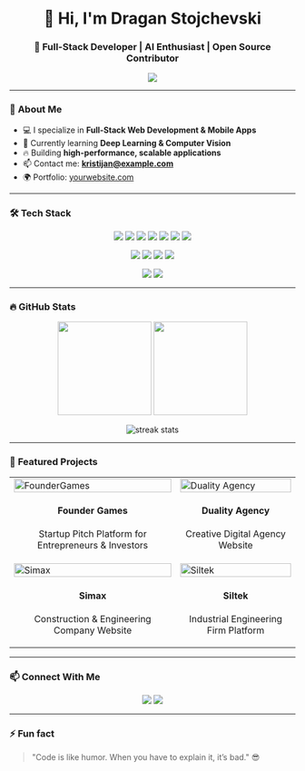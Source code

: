 <!-- Banner -->
<h1 align="center">👋 Hi, I'm Dragan Stojchevski</h1>
<h3 align="center">🚀 Full-Stack Developer | AI Enthusiast | Open Source Contributor</h3>

<!-- Typing Animation -->
<p align="center">
  <img src="https://readme-typing-svg.herokuapp.com?font=Fira+Code&pause=1000&color=27C497&center=true&vCenter=true&width=600&lines=Full-Stack+Developer;React+%7C+Node.js+%7C+Laravel;Passionate+about+AI+%26+Web+Apps;Always+Building+Cool+Stuff" />
</p>

---

### 🌟 **About Me**
- 💻 I specialize in **Full-Stack Web Development & Mobile Apps**
- 🌱 Currently learning **Deep Learning & Computer Vision**
- 🔥 Building **high-performance, scalable applications**
- 📫 Contact me: **kristijan@example.com**
- 🌍 Portfolio: [yourwebsite.com](https://yourwebsite.com)

---

### 🛠️ **Tech Stack**
<p align="center">
  <!-- Frontend -->
  <img src="https://img.shields.io/badge/HTML5-E34F26?style=for-the-badge&logo=html5&logoColor=white" />
  <img src="https://img.shields.io/badge/CSS3-1572B6?style=for-the-badge&logo=css3&logoColor=white" />
  <img src="https://img.shields.io/badge/JavaScript-F7DF1E?style=for-the-badge&logo=javascript&logoColor=black" />
  <img src="https://img.shields.io/badge/TypeScript-3178C6?style=for-the-badge&logo=typescript&logoColor=white" />
  <img src="https://img.shields.io/badge/React-61DAFB?style=for-the-badge&logo=react&logoColor=black" />
  <img src="https://img.shields.io/badge/React Native-61DAFB?style=for-the-badge&logo=react&logoColor=black" />
  <img src="https://img.shields.io/badge/TailwindCSS-38B2AC?style=for-the-badge&logo=tailwind-css&logoColor=white" />
</p>

<p align="center">
  <!-- Backend -->
  <img src="https://img.shields.io/badge/Node.js-339933?style=for-the-badge&logo=node.js&logoColor=white" />
  <img src="https://img.shields.io/badge/PHP-777BB4?style=for-the-badge&logo=php&logoColor=white" />
  <img src="https://img.shields.io/badge/Laravel-FF2D20?style=for-the-badge&logo=laravel&logoColor=white" />
  <img src="https://img.shields.io/badge/Python-3776AB?style=for-the-badge&logo=python&logoColor=white" />
</p>

<p align="center">
  <!-- Database -->
  <img src="https://img.shields.io/badge/SQL-003B57?style=for-the-badge&logo=sqlite&logoColor=white" />
  <img src="https://img.shields.io/badge/MySQL-4479A1?style=for-the-badge&logo=mysql&logoColor=white" />
</p>

---

### 🔥 **GitHub Stats**
<p align="center">
  <img src="https://github-readme-stats.vercel.app/api?username=kristijankralevski&show_icons=true&theme=radical" height="165"/>
  <img src="https://github-readme-stats.vercel.app/api/top-langs/?username=kristijankralevski&layout=compact&theme=radical" height="165"/>
</p>

<p align="center">
  <img src="https://github-readme-streak-stats.herokuapp.com/?user=kristijankralevski&theme=radical" alt="streak stats"/>
</p>

---

### 🚀 **Featured Projects**
<table>
  <tr>
    <td>
      <a href="https://www.foundergames.com/" target="_blank">
        <img src="https://i.ibb.co/6HRbs6d/foundergames-preview.jpg" alt="FounderGames" width="100%"/>
      </a>
      <h4 align="center">Founder Games</h4>
      <p align="center">Startup Pitch Platform for Entrepreneurs & Investors</p>
    </td>
    <td>
      <a href="https://duality-agency.com/" target="_blank">
        <img src="https://i.ibb.co/KXHz7DW/duality-preview.jpg" alt="Duality Agency" width="100%"/>
      </a>
      <h4 align="center">Duality Agency</h4>
      <p align="center">Creative Digital Agency Website</p>
    </td>
  </tr>
  <tr>
    <td>
      <a href="https://simax.mk/" target="_blank">
        <img src="https://i.ibb.co/nDYB5Ws/simax-preview.jpg" alt="Simax" width="100%"/>
      </a>
      <h4 align="center">Simax</h4>
      <p align="center">Construction & Engineering Company Website</p>
    </td>
    <td>
      <a href="https://siltek-ing.com.mk/" target="_blank">
        <img src="https://i.ibb.co/0hD5trH/siltek-preview.jpg" alt="Siltek" width="100%"/>
      </a>
      <h4 align="center">Siltek</h4>
      <p align="center">Industrial Engineering Firm Platform</p>
    </td>
  </tr>
</table>

---

### 📫 **Connect With Me**
<p align="center">
  <a href="https://linkedin.com/in/your-linkedin" target="_blank"><img src="https://img.shields.io/badge/LinkedIn-0077B5?style=for-the-badge&logo=linkedin&logoColor=white"/></a>
  <a href="mailto:kristijan@example.com"><img src="https://img.shields.io/badge/Email-D14836?style=for-the-badge&logo=gmail&logoColor=white"/></a>
</p>

---

### ⚡ Fun fact
> "Code is like humor. When you have to explain it, it’s bad." 😎

